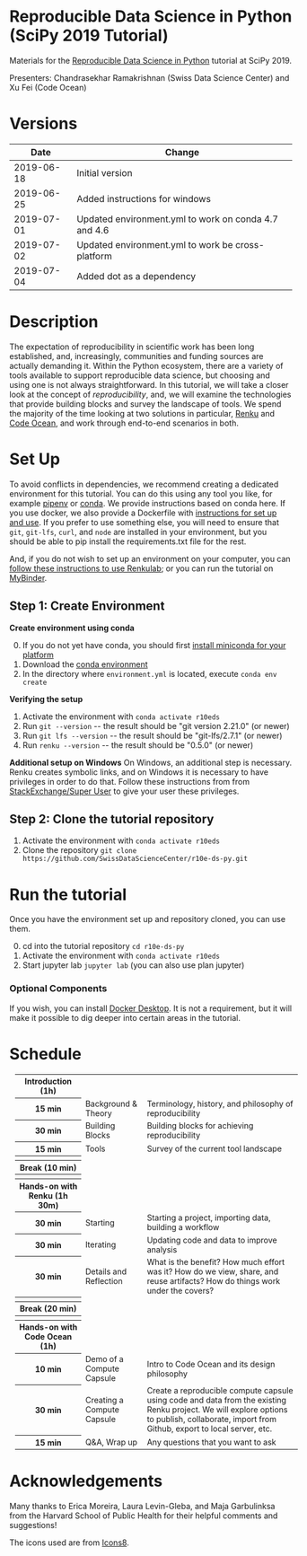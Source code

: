 # Reproducible Data Science in Python (SciPy 2019 Tutorial)

Materials for the [Reproducible Data Science in Python](https://www.scipy2019.scipy.org/tutorial/Reproducible-Data-Science-in-Python) tutorial at SciPy 2019.

Presenters: Chandrasekhar Ramakrishnan (Swiss Data Science Center) and Xu Fei (Code Ocean)

# Versions

| Date       | Change                                               |
| ---------- | ---------------------------------------------------- |
| 2019-06-18 | Initial version                                      |
| 2019-06-25 | Added instructions for windows                       |
| 2019-07-01 | Updated environment.yml to work on conda 4.7 and 4.6 |
| 2019-07-02 | Updated environment.yml to work be cross-platform    |
| 2019-07-04 | Added dot as a dependency                            |



# Description

The expectation of reproducibility in scientific work has been long established, and, increasingly, communities and funding sources are actually demanding it. Within the Python ecosystem, there are a variety of tools available to support reproducible data science, but choosing and using one is not always straightforward. In this tutorial, we will take a closer look at the concept of _reproducibility_, and, we will examine the technologies that provide building blocks and survey the landscape of tools. We spend the majority of the time looking at two solutions in particular, [Renku](https://renkulab.io) and [Code Ocean](https://codeocean.com), and work through end-to-end scenarios in both.

# Set Up

To avoid conflicts in dependencies, we recommend creating a dedicated environment for this tutorial. You can do this using any tool you like, for example [pipenv](https://pipenv.readthedocs.io/en/latest/) or [conda](https://docs.conda.io/en/latest/miniconda.html). We provide instructions based on conda here. If you use docker, we also provide a Dockerfile with [instructions for set up and use](README-docker.md). If you prefer to use something else, you will need to ensure that `git`, `git-lfs`, `curl`, and `node` are installed in your environment, but you should be able to pip install the requirements.txt file for the rest.

And, if you do not wish to set up an environment on your computer, you can [follow these instructions to use Renkulab](README-renkulab.md); or you can run the tutorial  on [MyBinder](https://mybinder.org/v2/gh/SwissDataScienceCenter/r10e-ds-py/binder).

## Step 1: Create Environment

**Create environment using conda**

0. If you do not yet have conda, you should first [install miniconda for your platform](https://conda.io/miniconda.html)
1. Download the [conda environment](https://raw.githubusercontent.com/SwissDataScienceCenter/r10e-ds-py/master/environment.yml)
2. In the directory where `environment.yml` is located, execute `conda env create`

**Verifying the setup**
1. Activate the environment with `conda activate r10eds`
2. Run `git --version` -- the result should be "git version 2.21.0" (or newer)
3. Run `git lfs --version` -- the result should be "git-lfs/2.7.1" (or newer)
4. Run `renku --version` -- the result should be "0.5.0" (or newer)

**Additional setup on Windows**
On Windows, an additional step is necessary. Renku creates symbolic links, and on Windows it is necessary to have privileges in order to do that. Follow these instructions from from [StackExchange/Super User](https://superuser.com/questions/124679/how-do-i-create-a-link-in-windows-7-home-premium-as-a-regular-user/125981#125981) to give your user these privileges.

## Step 2: Clone the tutorial repository

1. Activate the environment with `conda activate r10eds`
2. Clone the repository `git clone https://github.com/SwissDataScienceCenter/r10e-ds-py.git`

# Run the tutorial

Once you have the environment set up and repository cloned, you can use them.

0. cd into the tutorial repository `cd r10e-ds-py`
1. Activate the environment with `conda activate r10eds`
2. Start jupyter lab `jupyter lab` (you can also use plan jupyter)


### Optional Components

If you wish, you can install [Docker Desktop](https://www.docker.com/products/docker-desktop). It is not a requirement, but it will make it possible to dig deeper into certain areas in the tutorial.


# Schedule

<table style="font-size: 14px; margin: 10px;">
    <tbody>
        <tr>
            <th>Introduction (1h)</th>
            <td></td>
            <td></td>
        </tr>
        <tr>
            <th>15 min</th>
            <td>Background &amp; Theory</td>
            <td style="text-align: left">Terminology, history, and philosophy of reproducibility</td>
        </tr>
        <tr>
            <th>30 min</th>
            <td>Building Blocks</td>
            <td style="text-align: left">Building blocks for achieving reproducibility</td>
        </tr>
        <tr>
            <th>15 min</th>
            <td>Tools</td>
            <td style="text-align: left">Survey of the current tool landscape</td>
        </tr>
        <tr>
            <th></th>
            <td></td>
            <td></td>
        </tr>
        <tr>
            <th>Break (10 min)</th>
            <td></td>
            <td></td>
        </tr>
        <tr>
            <th></th>
            <td></td>
            <td></td>
        </tr>
        <tr>
            <th>Hands-on with Renku (1h 30m)</th>
            <td></td>
            <td></td>
        </tr>
        <tr>
            <th>30 min</th>
            <td>Starting</td>
            <td style="text-align: left">Starting a project, importing data, building a workflow</td>
        </tr>
        <tr>
            <th>30 min</th>
            <td>Iterating</td>
            <td style="text-align: left">Updating code and data to improve analysis</td>
        </tr>
        <tr>
            <th>30 min</th>
            <td>Details and Reflection</td>
            <td style="text-align: left">What is the benefit? How much effort was it? How do we view, share, and reuse artifacts? How do things work under the covers?</td>
        </tr>
        <tr>
            <th></th>
            <td></td>
            <td></td>
        </tr>
        <tr>
            <th>Break (20 min)</th>
            <td></td>
            <td></td>
        </tr>
        <tr>
            <th></th>
            <td></td>
            <td></td>
        </tr>
        <tr>
            <th>Hands-on with Code Ocean (1h)</th>
            <td></td>
            <td></td>
        </tr>
        <tr>
            <th>10 min</th>
            <td>Demo of a Compute Capsule</td>
            <td style="text-align: left">Intro to Code Ocean and its design philosophy</td>
        </tr>
        <tr>
            <th>30 min</th>
            <td>Creating a Compute Capsule</td>
            <td style="text-align: left">Create a reproducible compute capsule using code and data from the existing Renku project. We will explore options to publish, collaborate, import from Github, export to local server, etc.</td>
        </tr>
        <tr>
            <th>15 min</th>
            <td>Q&A, Wrap up</td>
            <td style="text-align: left">Any questions that you want to ask</td>
        </tr>
     </tbody>
</table>

# Acknowledgements

Many thanks to Erica Moreira, Laura Levin-Gleba, and Maja Garbulinksa from the Harvard School of Public Health for their helpful comments and suggestions!

The icons used are from [Icons8](https://icons8.com/).

